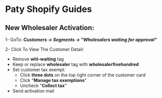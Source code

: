 # Paty Shopify Guides

## New Wholesaler Activation:

1- GoTo: ___Customers -> Segments -> "Wholesalers waiting for approval"___

2- Click To View The Customer Detail:
- Remove **whl-waiting** tag
- Keep or replace **wholesaler** tag with **wholesalerfivehundred**
- Set customer tax exempt:
  - Click **three dots** on the top right corner of the customer card
  - Click "**Manage tax exemptions**" 
  - Uncheck "**Collect tax**"
- Send activation mail
